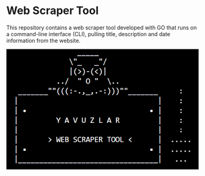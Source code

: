 # Web Scraper Tool
This repository contains a web scraper tool developed with GO that runs on a command-line interface (CLI), pulling title, description and date information from the website.

![asciiart](asciiart.png)
